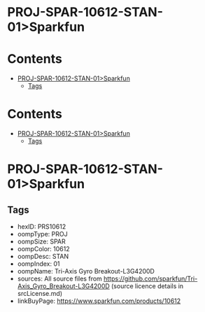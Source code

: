 
PROJ-SPAR-10612-STAN-01>Sparkfun
================================

Contents
========

* [PROJ-SPAR-10612-STAN-01>Sparkfun](#proj-spar-10612-stan-01sparkfun)
	* [Tags](#tags)

Contents
========

* [PROJ-SPAR-10612-STAN-01>Sparkfun](#proj-spar-10612-stan-01sparkfun)
	* [Tags](#tags)

# PROJ-SPAR-10612-STAN-01>Sparkfun

## Tags

- hexID: PRS10612
- oompType: PROJ
- oompSize: SPAR
- oompColor: 10612
- oompDesc: STAN
- oompIndex: 01
- oompName: Tri-Axis Gyro Breakout-L3G4200D
- sources: All source files from https://github.com/sparkfun/Tri-Axis_Gyro_Breakout-L3G4200D (source licence details in srcLicense.md)
- linkBuyPage: https://www.sparkfun.com/products/10612
